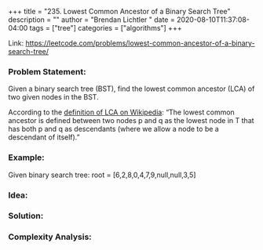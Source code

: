 +++
title = "235. Lowest Common Ancestor of a Binary Search Tree"
description = ""
author = "Brendan Lichtler "
date = 2020-08-10T11:37:08-04:00
tags = ["tree"]
categories = ["algorithms"]
+++

Link:
https://leetcode.com/problems/lowest-common-ancestor-of-a-binary-search-tree/

<h3>Problem Statement:</h3>

Given a binary search tree (BST), find the lowest common ancestor (LCA) of two given nodes in the BST.

According to the [definition of LCA on Wikipedia](https://en.wikipedia.org/wiki/Lowest_common_ancestor): “The lowest common ancestor is defined between two nodes p and q as the lowest node in T that has both p and q as descendants (where we allow a node to be a descendant of itself).”

<h3>Example:</h3>
Given binary search tree:  root = [6,2,8,0,4,7,9,null,null,3,5]



<h3>Idea:</h3>


<h3>Solution:</h3>


<h3>Complexity Analysis:</h3>

